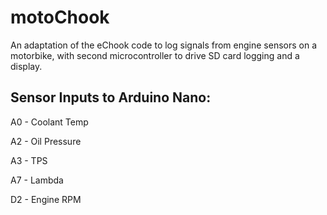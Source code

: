 # motoChook
An adaptation of the eChook code to log signals from engine sensors on a motorbike, with second microcontroller to drive SD card logging and a display.

## Sensor Inputs to Arduino Nano:

A0 - Coolant Temp

A2 - Oil Pressure

A3 - TPS

A7 - Lambda

D2 - Engine RPM
